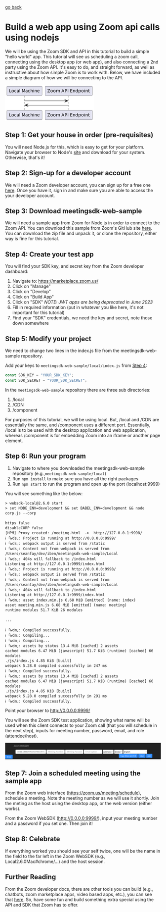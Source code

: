    <!-- Copyright 2020 SJULTRA, inc.

   Licensed under the Apache License, Version 2.0 (the "License");
   you may not use this file except in compliance with the License.
   You may obtain a copy of the License at

       http://www.apache.org/licenses/LICENSE-2.0

   Unless required by applicable law or agreed to in writing, software
   distributed under the License is distributed on an "AS IS" BASIS,
   WITHOUT WARRANTIES OR CONDITIONS OF ANY KIND, either express or implied.
   See the License for the specific language governing permissions and
   limitations under the License. -->

[go back](../Getting-Started)

# Build a web app using Zoom api calls using nodejs

We will be using the Zoom SDK and API in this tutorial to build a simple "hello world" app. This tutorial will see us scheduling a zoom call, connecting using the desktop app (or web app), and also connecting a 2nd party using the Zoom API. It's easy to do, and straight forward, as well as instructive about how simple Zoom is to work with. Below, we have included a simple diagram of how we will be connecting to the API.

![Zoom Hello World](zoom_hello_world.png)

## Step 1: Get your house in order (pre-requisites)

You will need Node.js for this, which is easy to get for your platform. Navigate your browser to Node's [site](https://nodejs.org/en/) and download for your system. Otherwise, that's it!

## Step 2: Sign-up for a developer account

We will need a Zoom developer account, you can sign up for a free one [here](https://developers.zoom.us/). Once you have it, sign in and make sure you are able to access the your developer account.

## Step 3: Download meetingsdk-web-sample

We will need a sample app from Zoom for Node.js in order to connect to the Zoom API. You can download this sample from Zoom's GitHub site [here](https://github.com/zoom/meetingsdk-web-sample). You can download the zip file and unpack it, or clone the repository, either way is fine for this tutorial.

## Step 4: Create your test app

You will find your SDK key, and secret key from the Zoom developer dashboard:

1. Navigate to: <https://marketplace.zoom.us/>
2. Click on "Manage"
3. Click on "Develop"
4. Click on "Build App"
5. Click on "SDK" *NOTE: JWT apps are being deprecated in June 2023*
6. Fill in required information (put in whatever you like here, it's not important for this tutorial)
7. Find your "SDK" credentials, we need the key and secret, note those down somewhere

## Step 5: Modify your project

We need to change two lines in the index.js file from the meetingsdk-web-sample repository.

Add your keys to `meetingsdk-web-sample/local/index.js` from [Step 4](#step-4-create-your-test-app):

```javascript
const SDK_KEY = "YOUR_SDK_KEY";
const SDK_SECRET = "YOUR_SDK_SECRET";
```

In the `meetingsdk-web-sample` repository there are three sub directories:

1. /local
2. /CDN
3. /component

For purposes of this tutorial, we will be using local. But, /local and /CDN are essentially the same, and /component uses a different port. Essentially, /local is to be used with the desktop application and web application, whereas /component is for embedding Zoom into an iframe or another page element.

## Step 6: Run your program

1. Navigate to where you downloaded the meetingsdk-web-sample repository (e.g.,`meetingsdk-web-sample/local`)
2. Run `npm install` to make sure you have all the right packages
3. Run `npm start` to run the program and open up the port (localhost:9999)

You will see something like the below:

```shell
> websdk-local@2.6.0 start
> set NODE_ENV=development && set BABEL_ENV=development && node corp.js --corp

https false
disableCORP false
[HPM] Proxy created: /meeting.html  ->  http://127.0.0.1:9998/
ℹ ｢wds｣: Project is running at http://0.0.0.0:9999/
ℹ ｢wds｣: webpack output is served from /static
ℹ ｢wds｣: Content not from webpack is served from /Users/seanfay/dev/iben/meetingsdk-web-sample/Local
ℹ ｢wds｣: 404s will fallback to /index.html
Listening at http://127.0.0.1:9999/index.html
ℹ ｢wds｣: Project is running at http://0.0.0.0:9998/
ℹ ｢wds｣: webpack output is served from /static
ℹ ｢wds｣: Content not from webpack is served from /Users/seanfay/dev/iben/meetingsdk-web-sample/Local
ℹ ｢wds｣: 404s will fallback to /index.html
Listening at http://127.0.0.1:9999/index.html
ℹ ｢wdm｣: asset index.min.js 6.68 MiB [emitted] (name: index)
asset meeting.min.js 6.68 MiB [emitted] (name: meeting)
runtime modules 51.7 KiB 26 modules

...

ℹ ｢wdm｣: Compiled successfully.
ℹ ｢wdm｣: Compiling...
ℹ ｢wdm｣: Compiling...
ℹ ｢wdm｣: assets by status 13.4 MiB [cached] 2 assets
cached modules 6.47 MiB (javascript) 51.7 KiB (runtime) [cached] 66 modules
./js/index.js 4.85 KiB [built]
webpack 5.28.0 compiled successfully in 247 ms
ℹ ｢wdm｣: Compiled successfully.
ℹ ｢wdm｣: assets by status 13.4 MiB [cached] 2 assets
cached modules 6.47 MiB (javascript) 51.7 KiB (runtime) [cached] 66 modules
./js/index.js 4.85 KiB [built]
webpack 5.28.0 compiled successfully in 291 ms
ℹ ｢wdm｣: Compiled successfully.
```

Point your browser to <http://0.0.0.0:9999/>

You will see the Zoom SDK test application, showing what name will be used when this client connects to your Zoom call (that you will schedule in the next step), inputs for meeting number, password, email, and role (attendee/host).

![Zoom WebSDK](zoom_websdk_screenshot1.png)

## Step 7: Join a scheduled meeting using the sample app

From the Zoom web interface (<https://zoom.us/meeting/schedule>), schedule a meeting. Note the meeting number as we will use it shortly. Join the meting as the host using the desktop app, or the web version (either works).

From the Zoom WebSDK (<http://0.0.0.0:9999/>), input your meeting number and a password if you set one. Then join it!

## Step 8: Celebrate

If everything worked you should see your self twice, one will be the name in the field to the far left in the Zoom WebSDK (e.g., Local2.6.0Mac#chrome/...) and the host session.

## Further Reading

From the Zoom developer docs, there are other tools you can build (e.g., chatbots, zoom marketplace apps, video based apps, etc.), you can see that [here](https://marketplace.zoom.us/docs/guides/). So, have some fun and build something extra special using the API and SDK that Zoom has to offer.
